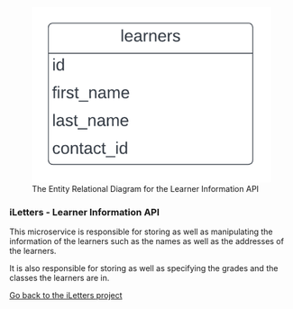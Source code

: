 <figure>
  <img
  src="Learner Info API ERD.png"
  alt="Learner Information API ERD">
  <figcaption>The Entity Relational Diagram for the Learner Information API</figcaption>
</figure>

### iLetters - Learner Information API

This microservice is responsible for storing as well as manipulating the information of the learners such as the names
as well as the addresses of the learners.

It is also responsible for storing as well as specifying the grades and the classes the learners are in.

[Go back to the iLetters project](https://github.com/MlamliLolwane/iLetters)
